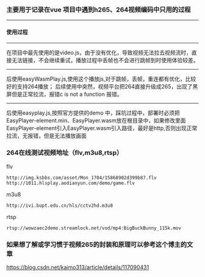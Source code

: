 <!--
 * @Author: hehaishen
 * @Date: 2022-04-27 14:48:18
 * @LastEditTime: 2022-04-27 15:11:19
 * @LastEditors: Please set LastEditors
 * @Description: 打开koroFileHeader查看配置 进行设置: https://github.com/OBKoro1/koro1FileHeader/wiki/%E9%85%8D%E7%BD%AE
 * @FilePath: \ucap-fy-appe:\何海深学习发送文件\easyplayer视频使用文档总结\README.md
-->
### 主要用于记录在vue 项目中遇到h265、264视频编码中只用的过程
----------------------------------------------------------------
#### 使用过程
-------
在项目中最先使用的是video.js，由于没有优化，导致视频无法拉去视频流时，直接无法链接，不会继续重试，播放过程中丢帧也不会进行跳帧到时使用体验较差。

--------
后使用easyWasmPlay.js,使用这个播放js,对于跳帧，丢帧，重连都有优化，比较好的支持264播放；
后续使用中突然，视频平台把264直接升级成265，出现了黑屏但是正常拉流，报错c is not a function 报错。

-------
后使用easyplay.js,按照官方提供的demo 中，踩坑过程中，部署时必须把EasyPlayer-element.min、EasyPlayer.wasm放在根目录中，如果修改里面EasyPlayer-element引入EasyPlayer.wasm引入路径，最好是http,否则出现正常拉流，无报错，但是无法播放画面

### 264在线测试视频地址（flv,m3u8,rtsp）
flv
```
http://img.ksbbs.com/asset/Mon_1704/15868902d399b87.flv
http://1011.hlsplay.aodianyun.com/demo/game.flv
```
m3u8
```
http://ivi.bupt.edu.cn/hls/cctv2hd.m3u8
```
rtsp
```
rtsp://wowzaec2demo.streamlock.net/vod/mp4:BigBuckBunny_115k.mov
```
### 如果想了解或学习惯于视频265的封装和原理可以参考这个博主的文章

https://blog.csdn.net/kaimo313/article/details/117090431